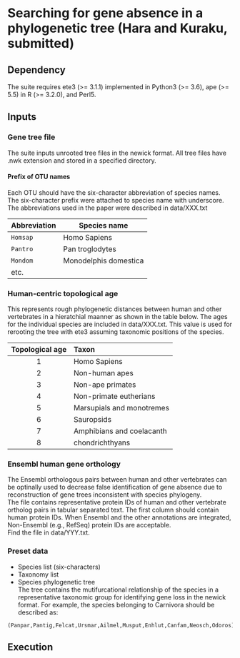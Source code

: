 # Searching for gene absence in a phylogenetic tree (Hara and Kuraku, submitted)

## Dependency

The suite requires ete3 (>= 3.1.1) implemented in Python3 (>= 3.6), ape (>= 5.5) in R (>= 3.2.0), and Perl5.
  

## Inputs

### Gene tree file
The suite inputs unrooted tree files in the newick format. All tree files have .nwk extension and stored in a specified directory.  
#### Prefix of OTU names
Each OTU should have the six-character abbreviation of species names.  
The six-character prefix were attached to species name with underscore.
The abbreviations used in the paper were described in data/XXX.txt  

| Abbreviation | Species name |
----|---- 
| `Homsap` | Homo Sapiens |
| `Pantro` | Pan troglodytes |
| `Mondom` | Monodelphis domestica |
| etc. |



### Human-centric topological age 
This represents rough phylogenetic distances between human and other vertebrates in a hieratchial maanner as shown in the table below. The ages for the individual species are included in data/XXX.txt.
This value is used for rerooting the tree with ete3 assuming taxonomic positions of the species.

| Topological age | Taxon |
|:---:|:---|
| 1 | Homo Sapiens |
| 2 | Non-human apes |
| 3 | Non-ape primates |
| 4 | Non-primate eutherians |
| 5 | Marsupials and monotremes |
| 6 | Sauropsids |
| 7 | Amphibians and coelacanth |
| 8 | chondrichthyans |


### Ensembl human gene orthology
The Ensembl orthologous pairs between human and other vertebrates can be optinally used to decrease false identification of gene absence due to reconstruction of gene trees inconsistent with species phylogeny.  
The file contains representative protein IDs of human and other vertebrate ortholog pairs in tabular separated text. The first column should contain human protein IDs. When Ensembl and the other annotations are integrated, Non-Ensembl (e.g., RefSeq) protein IDs are acceptable.  
Find the file in data/YYY.txt.


### Preset data
- Species list (six-characters)
- Taxonomy list
- Species phylogenetic tree  
The tree contains the mutifurcational relationship of the species in a representative taxonomic group for identifying gene loss in the newick format.
For example, the species belonging to Carnivora should be described as:
```
(Panpar,Pantig,Felcat,Ursmar,Ailmel,Musput,Enhlut,Canfam,Neosch,Odoros)Carnivora
```


## Execution


